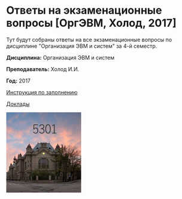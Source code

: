 # Ответы на экзаменационные вопросы [ОргЭВМ, Холод, 2017]

Тут будут собраны ответы на все экзаменационные вопросы по дисциплине "Организация ЭВМ и систем" за 4-й семестр.

**Дисциплина:** Организация ЭВМ и систем

**Преподаватель:** Холод И.И.

**Год:** 2017



[Инструкция по заполнению](INSTRUCTION.md)

[Доклады](https://mega.nz/#F!2gJyECwR!ra3IYSFeYRypq-L_wlaCXA)

![logo](resources/imgs/logo.jpg)

